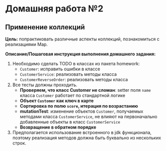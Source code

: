 # Домашняя работа №2

## Применение коллекций

**Цель:** попрактиковать различные аспекты коллекций, познакомиться с реализациями Map.

**Описание/Пошаговая инструкция выполнения домашнего задания:**

1. Необходимо сделать TODO в классах из пакета homework:
   - `Customer`: исправить ошибки в классе
   - `CustomerService`: реализовать методы класса
   - `CustomerReverseOrder`: реализовать методы класса
2. Все тесты должны проходить.
   - **Проверяем, что класс Customer не сломан**: setter поля `name` класса `Customer` работает по стандартной логике
   - **Объект `Customer` как ключ в карте**
   - **Сортировка по полю `score`, итерация по возрастанию**
   - **mutationTest**: изменение объектов `Customer`, получаемых методами класса `CustomerService`, не влияют на
     первоначально добавленные объекты в класс `CustomerService`
   - **Возвращение в обратном порядке**
3. Предполагается использование встроенного в jdk функционала, поэтому реализация методов должна быть буквально из
   нескольких строк.
